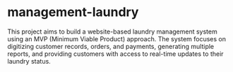 # management-laundry
This project aims to build a website-based laundry management system using an MVP (Minimum Viable Product) approach. The system focuses on digitizing customer records, orders, and payments, generating multiple reports, and providing customers with access to real-time updates to their laundry status.
